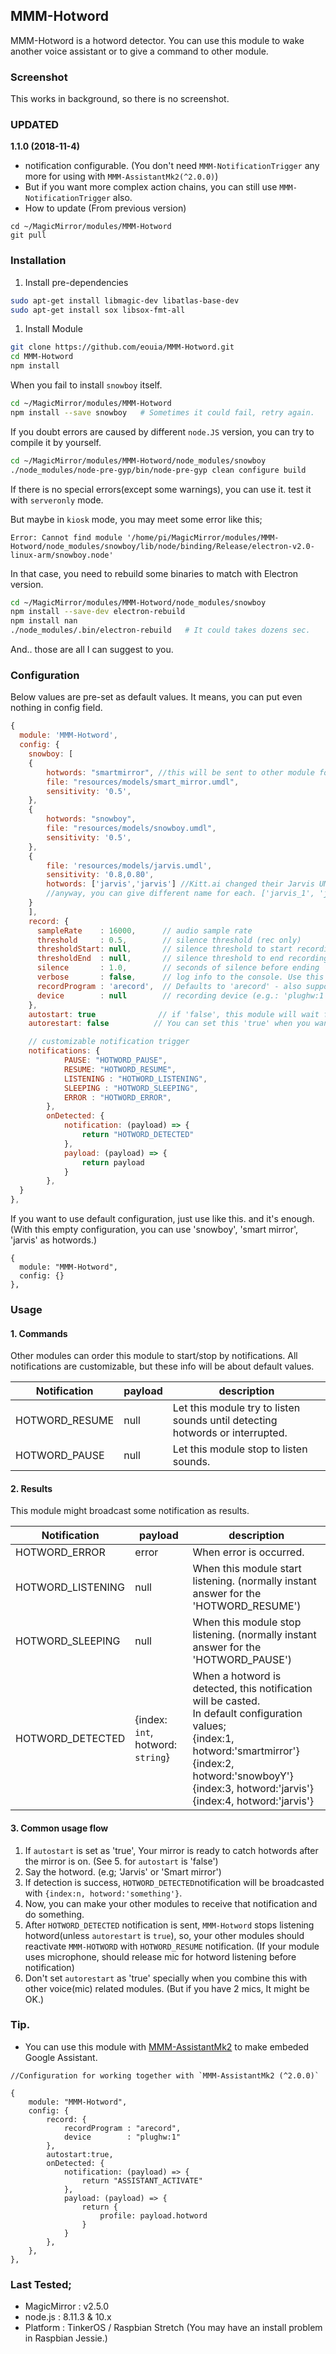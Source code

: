 ## MMM-Hotword
MMM-Hotword is a hotword detector.
You can use this module to wake another voice assistant or to give a command to other module.

### Screenshot
This works in background, so there is no screenshot.

### UPDATED
**1.1.0 (2018-11-4)**
- notification configurable. (You don't need `MMM-NotificationTrigger` any more for using with `MMM-AssistantMk2(^2.0.0)`)
- But if you want more complex action chains, you can still use `MMM-NotificationTrigger` also.
- How to update (From previous version)
```
cd ~/MagicMirror/modules/MMM-Hotword
git pull
```

### Installation

1. Install pre-dependencies
```sh
sudo apt-get install libmagic-dev libatlas-base-dev
sudo apt-get install sox libsox-fmt-all
```
1. Install Module
```sh
git clone https://github.com/eouia/MMM-Hotword.git
cd MMM-Hotword
npm install
```
When you fail to install `snowboy` itself.
```sh
cd ~/MagicMirror/modules/MMM-Hotword
npm install --save snowboy   # Sometimes it could fail, retry again.
```
If you doubt errors are caused by different `node.JS` version, you can try to compile it by yourself.
```sh
cd ~/MagicMirror/modules/MMM-Hotword/node_modules/snowboy
./node_modules/node-pre-gyp/bin/node-pre-gyp clean configure build
```

If there is no special errors(except some warnings), you can use it. test it with `serveronly` mode.

But maybe in `kiosk` mode, you may meet some error like this;
```
Error: Cannot find module '/home/pi/MagicMirror/modules/MMM-Hotword/node_modules/snowboy/lib/node/binding/Release/electron-v2.0-linux-arm/snowboy.node'
```
In that case, you need to rebuild some binaries to match with Electron version.
```sh
cd ~/MagicMirror/modules/MMM-Hotword/node_modules/snowboy
npm install --save-dev electron-rebuild
npm install nan
./node_modules/.bin/electron-rebuild   # It could takes dozens sec.
```
And.. those are all I can suggest to you.

### Configuration
Below values are pre-set as default values. It means, you can put even nothing in config field.
```javascript
{
  module: 'MMM-Hotword',
  config: {
    snowboy: [
	{
		hotwords: "smartmirror", //this will be sent to other module for distinguishing which hotword is detected.
		file: "resources/models/smart_mirror.umdl",
		sensitivity: '0.5',
	},
	{
		hotwords: "snowboy",
		file: "resources/models/snowboy.umdl",
		sensitivity: '0.5',
	},
	{
		file: 'resources/models/jarvis.umdl',
		sensitivity: '0.8,0.80',
		hotwords: ['jarvis','jarvis'] //Kitt.ai changed their Jarvis UMDL, it has 2 models in one file. So weird.
		//anyway, you can give different name for each. ['jarvis_1', 'jarvis_2']. Even though I think this is useless.
	}
    ],
    record: {
      sampleRate    : 16000,      // audio sample rate
      threshold     : 0.5,        // silence threshold (rec only)
      thresholdStart: null,       // silence threshold to start recording, overrides threshold (rec only)
      thresholdEnd  : null,       // silence threshold to end recording, overrides threshold (rec only)
      silence       : 1.0,        // seconds of silence before ending
      verbose       : false,      // log info to the console. Use this when you want to check mic working or not.
      recordProgram : 'arecord',  // Defaults to 'arecord' - also supports 'rec' and 'sox'
      device        : null        // recording device (e.g.: 'plughw:1')
    },
    autostart: true              // if 'false', this module will wait for 'HOTWORD_RESUME' notification to start hotwords detection at the beginning.
    autorestart: false          // You can set this 'true' when you want this module to go back to listening mode automatically again after hotword is detected. But use this carefully when your other modules are using microphone or speaker.

    // customizable notification trigger
    notifications: {
			PAUSE: "HOTWORD_PAUSE",
			RESUME: "HOTWORD_RESUME",
			LISTENING : "HOTWORD_LISTENING",
			SLEEPING : "HOTWORD_SLEEPING",
			ERROR : "HOTWORD_ERROR",
		},
		onDetected: {
			notification: (payload) => {
				return "HOTWORD_DETECTED"
			},
			payload: (payload) => {
				return payload
			}
		},
  }
},

```

If you want to use default configuration, just use like this. and it's enough.
(With this empty configuration, you can use 'snowboy', 'smart mirror', 'jarvis' as hotwords.)

```
{
  module: "MMM-Hotword",
  config: {}
},
```

### Usage

#### 1. Commands
Other modules can order this module to start/stop by notifications. All notifications are customizable, but these info will be about default values.

|Notification| payload| description
|---|---|---|
|HOTWORD_RESUME | null | Let this module try to listen sounds until detecting hotwords or interrupted.
|HOTWORD_PAUSE | null | Let this module stop to listen sounds.

#### 2. Results
This module might broadcast some notification as results.

|Notification|payload|description
|---|---|---|
|HOTWORD_ERROR | error | When error is occurred.
|HOTWORD_LISTENING | null | When this module start listening. (normally instant answer for the 'HOTWORD_RESUME')
|HOTWORD_SLEEPING | null | When this module stop listening. (normally instant answer for the 'HOTWORD_PAUSE')
|HOTWORD_DETECTED | {index: `int`, hotword: `string`} | When a hotword is detected, this notification will be casted. <br> In default configuration values;<br>{index:1, hotword:'smartmirror'}<br>{index:2, hotword:'snowboyY'}<br>{index:3, hotword:'jarvis'}<br>{index:4, hotword:'jarvis'}

#### 3. Common usage flow
1. If `autostart` is set as 'true', Your mirror is ready to catch hotwords after the mirror is on. (See 5. for `autostart` is 'false')
2. Say the hotword. (e.g; 'Jarvis' or 'Smart mirror')
3. If detection is success, `HOTWORD_DETECTED`notification will be broadcasted with `{index:n, hotword:'something'}`.
4. Now, you can make your other modules to receive that notification and do something.
5. After `HOTWORD_DETECTED` notification is sent, `MMM-Hotword` stops listening hotword(unless `autorestart` is `true`), so, your other modules should reactivate `MMM-HOTWORD` with `HOTWORD_RESUME` notification. (If your module uses microphone, should release mic for hotword listening before notification)
6. Don't set `autorestart` as 'true' specially when you combine this with other voice(mic) related modules. (But if you have 2 mics, It might be OK.)

### Tip.
- You can use this module with [MMM-AssistantMk2](https://github.com/eouia/MMM-AssistantMk2) to make embeded Google Assistant.
```
//Configuration for working together with `MMM-AssistantMk2 (^2.0.0)`

{
	module: "MMM-Hotword",
	config: {
		record: {
			recordProgram : "arecord",  
			device        : "plughw:1"
		},
		autostart:true,
		onDetected: {
			notification: (payload) => {
				return "ASSISTANT_ACTIVATE"
			},
			payload: (payload) => {
				return {
					profile: payload.hotword
				}
			}
		},
	},
},
```


### Last Tested;
- MagicMirror : v2.5.0
- node.js : 8.11.3 & 10.x
- Platform : TinkerOS / Raspbian Stretch (You may have an install problem in Raspbian Jessie.)
